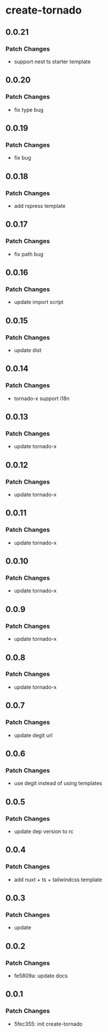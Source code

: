 # create-tornado

## 0.0.21

### Patch Changes

- support nest ts starter template

## 0.0.20

### Patch Changes

- fix type bug

## 0.0.19

### Patch Changes

- fix bug

## 0.0.18

### Patch Changes

- add rspress template

## 0.0.17

### Patch Changes

- fix path bug

## 0.0.16

### Patch Changes

- update import script

## 0.0.15

### Patch Changes

- update dist

## 0.0.14

### Patch Changes

- tornado-x support i18n

## 0.0.13

### Patch Changes

- update tornado-x

## 0.0.12

### Patch Changes

- update tornado-x

## 0.0.11

### Patch Changes

- update tornado-x

## 0.0.10

### Patch Changes

- update tornado-x

## 0.0.9

### Patch Changes

- update tornado-x

## 0.0.8

### Patch Changes

- update tornado-x

## 0.0.7

### Patch Changes

- update degit url

## 0.0.6

### Patch Changes

- use degit instead of using templates

## 0.0.5

### Patch Changes

- update dep version to rc

## 0.0.4

### Patch Changes

- add nuxt + ts + tailwindcss template

## 0.0.3

### Patch Changes

- update

## 0.0.2

### Patch Changes

- fe5809a: update docs

## 0.0.1

### Patch Changes

- 5fec355: init create-tornado
